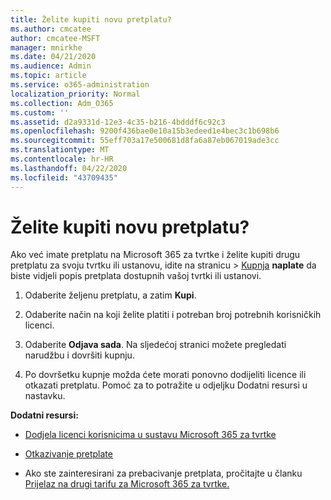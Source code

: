 ```yaml
---
title: Želite kupiti novu pretplatu?
ms.author: cmcatee
author: cmcatee-MSFT
manager: mnirkhe
ms.date: 04/21/2020
ms.audience: Admin
ms.topic: article
ms.service: o365-administration
localization_priority: Normal
ms.collection: Adm_O365
ms.custom: ''
ms.assetid: d2a9331d-12e3-4c35-b216-4bdddf6c92c3
ms.openlocfilehash: 9200f436bae0e10a15b3edeed1e4bec3c1b698b6
ms.sourcegitcommit: 55eff703a17e500681d8fa6a87eb067019ade3cc
ms.translationtype: MT
ms.contentlocale: hr-HR
ms.lasthandoff: 04/22/2020
ms.locfileid: "43709435"
---
```

# <a name="looking-to-buy-a-new-subscription"></a>Želite kupiti novu pretplatu?

Ako već imate pretplatu na Microsoft 365 za tvrtke i želite kupiti drugu pretplatu za svoju tvrtku ili ustanovu, idite na stranicu \> [Kupnja](https://go.microsoft.com/fwlink/p/?linkid=868433) **naplate** da biste vidjeli popis pretplata dostupnih vašoj tvrtki ili ustanovi.
 
1. Odaberite željenu pretplatu, a zatim **Kupi**.

2. Odaberite način na koji želite platiti i potreban broj potrebnih korisničkih licenci.

3. Odaberite **Odjava sada**. Na sljedećoj stranici možete pregledati narudžbu i dovršiti kupnju.

4. Po dovršetku kupnje možda ćete morati ponovno dodijeliti licence ili otkazati pretplatu. Pomoć za to potražite u odjeljku Dodatni resursi u nastavku.

 **Dodatni resursi:**
  
- [Dodjela licenci korisnicima u sustavu Microsoft 365 za tvrtke](https://docs.microsoft.com/office365/admin/subscriptions-and-billing/assign-licenses-to-users)
    
- [Otkazivanje pretplate](https://docs.microsoft.com/office365/admin/subscriptions-and-billing/cancel-your-subscription)
    
- Ako ste zainteresirani za prebacivanje pretplata, pročitajte u članku [Prijelaz na drugi tarifu za Microsoft 365 za tvrtke.](https://docs.microsoft.com/office365/admin/subscriptions-and-billing/switch-to-a-different-plan)